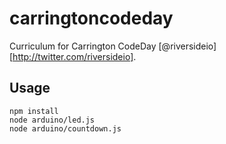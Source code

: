 # carringtoncodeday

Curriculum for Carrington CodeDay [@riversideio][http://twitter.com/riversideio].

## Usage

```
npm install
node arduino/led.js
node arduino/countdown.js
```
